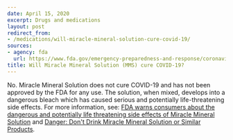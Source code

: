 ```yaml
---
date: April 15, 2020
excerpt: Drugs and medications
layout: post
redirect_from:
- /medications/will-miracle-mineral-solution-cure-covid-19/
sources:
- agency: fda
  url: https://www.fda.gov/emergency-preparedness-and-response/coronavirus-disease-2019-covid-19/coronavirus-disease-2019-covid-19-frequently-asked-questions
title: Will Miracle Mineral Solution (MMS) cure COVID-19?
---
```


No. Miracle Mineral Solution does not cure COVID-19 and has not been approved by the FDA for any use. The solution, when mixed, develops into a dangerous bleach which has caused serious and potentially life-threatening side effects. For more information, see: [FDA warns consumers about the dangerous and potentially life threatening side effects of Miracle Mineral Solution](https://www.fda.gov/news-events/press-announcements/fda-warns-consumers-about-dangerous-and-potentially-life-threatening-side-effects-miracle-mineral) and [Danger: Don't Drink Miracle Mineral Solution or Similar Products](https://www.fda.gov/consumers/consumer-updates/danger-dont-drink-miracle-mineral-solution-or-similar-products).